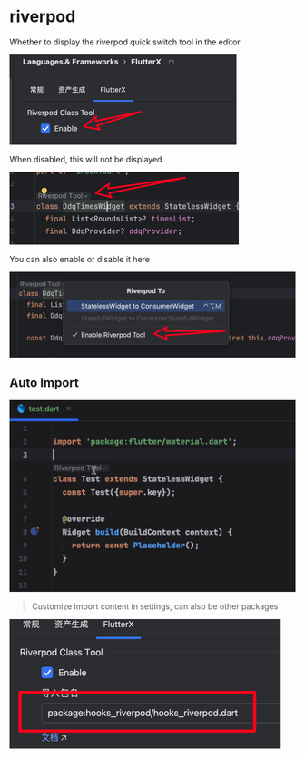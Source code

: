 # riverpod

Whether to display the riverpod quick switch tool in the editor

![image_s_r_1.png](../../assets/images/image_s_r_1.png)

When disabled, this will not be displayed

![image_s_r_2.png](../../assets/images/image_s_r_2.png)

You can also enable or disable it here

![image_s_r_3.png](../../assets/images/image_s_r_3.png)

## Auto Import

![Kapture_2024-10-30_at_11.24.11.gif](../../assets/gif/Kapture_2024-10-30_at_11.24.11.gif)

> Customize import content in settings, can also be other packages

![image_s_r_4.png](../../assets/images/image_s_r_4.png)
